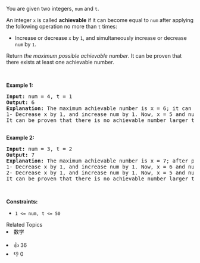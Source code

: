 <p>You are given two integers, <code>num</code> and <code>t</code>.</p>

<p>An integer <code>x</code> is called <b>achievable</b> if it can become equal to <code>num</code> after applying the following operation no more than <code>t</code> times:</p>

<ul> 
 <li>Increase or decrease <code>x</code> by <code>1</code>, and simultaneously increase or decrease <code>num</code> by <code>1</code>.</li> 
</ul>

<p>Return <em>the maximum possible achievable number</em>. It can be proven that there exists at least one achievable number.</p>

<p>&nbsp;</p> 
<p><strong class="example">Example 1:</strong></p>

<pre>
<strong>Input:</strong> num = 4, t = 1
<strong>Output:</strong> 6
<strong>Explanation:</strong> The maximum achievable number is x = 6; it can become equal to num after performing this operation:
1- Decrease x by 1, and increase num by 1. Now, x = 5 and num = 5. 
It can be proven that there is no achievable number larger than 6.

</pre>

<p><strong class="example">Example 2:</strong></p>

<pre>
<strong>Input:</strong> num = 3, t = 2
<strong>Output:</strong> 7
<strong>Explanation:</strong> The maximum achievable number is x = 7; after performing these operations, x will equal num: 
1- Decrease x by 1, and increase num by 1. Now, x = 6 and num = 4.
2- Decrease x by 1, and increase num by 1. Now, x = 5 and num = 5.
It can be proven that there is no achievable number larger than 7.
</pre>

<p>&nbsp;</p> 
<p><strong>Constraints:</strong></p>

<ul> 
 <li><code>1 &lt;= num, t&nbsp;&lt;= 50</code></li> 
</ul>

<div><div>Related Topics</div><div><li>数学</li></div></div><br><div><li>👍 36</li><li>👎 0</li></div>